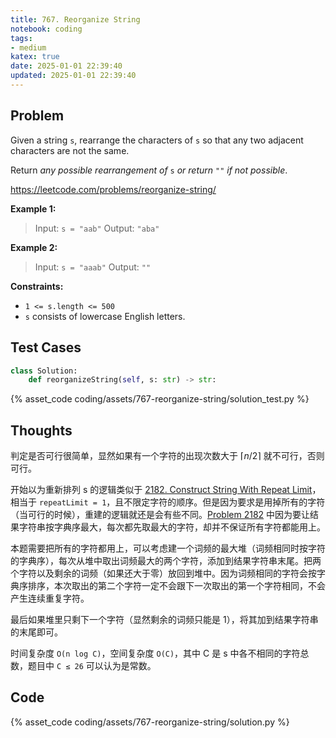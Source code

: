 ```yaml
---
title: 767. Reorganize String
notebook: coding
tags:
- medium
katex: true
date: 2025-01-01 22:39:40
updated: 2025-01-01 22:39:40
---
```

## Problem

Given a string `s`, rearrange the characters of `s` so that any two adjacent characters are not the same.

Return _any possible rearrangement of_ `s` _or return_ `""` _if not possible_.

<https://leetcode.com/problems/reorganize-string/>

**Example 1:**

> Input: `s = "aab"`
> Output: `"aba"`

**Example 2:**

> Input: `s = "aaab"`
> Output: `""`

**Constraints:**

- `1 <= s.length <= 500`
- `s` consists of lowercase English letters.

## Test Cases

``` python
class Solution:
    def reorganizeString(self, s: str) -> str:
```

{% asset_code coding/assets/767-reorganize-string/solution_test.py %}

## Thoughts

判定是否可行很简单，显然如果有一个字符的出现次数大于 $\lceil n/2\rceil$ 就不可行，否则可行。

开始以为重新排列 s 的逻辑类似于 [2182. Construct String With Repeat Limit](2182-construct-string-with-repeat-limit)，相当于 `repeatLimit = 1`，且不限定字符的顺序。但是因为要求是用掉所有的字符（当可行的时候），重建的逻辑就还是会有些不同。[Problem 2182](2182-construct-string-with-repeat-limit) 中因为要让结果字符串按字典序最大，每次都先取最大的字符，却并不保证所有字符都能用上。

本题需要把所有的字符都用上，可以考虑建一个词频的最大堆（词频相同时按字符的字典序），每次从堆中取出词频最大的两个字符，添加到结果字符串末尾。把两个字符以及剩余的词频（如果还大于零）放回到堆中。因为词频相同的字符会按字典序排序，本次取出的第二个字符一定不会跟下一次取出的第一个字符相同，不会产生连续重复字符。

最后如果堆里只剩下一个字符（显然剩余的词频只能是 1），将其加到结果字符串的末尾即可。

时间复杂度 `O(n log C)`，空间复杂度 `O(C)`，其中 C 是 s 中各不相同的字符总数，题目中 `C ≤ 26` 可以认为是常数。

## Code

{% asset_code coding/assets/767-reorganize-string/solution.py %}
